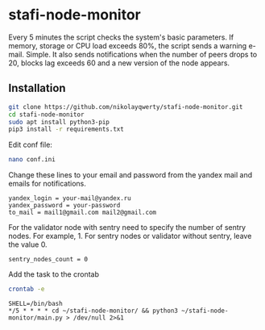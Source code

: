 # stafi-node-monitor
Every 5 minutes the script checks the system's basic parameters. If memory, storage or CPU load exceeds 80%, the script sends a warning e-mail. Simple.
It also sends notifications when the number of peers drops to 20, blocks lag exceeds 60 and a new version of the node appears.
## Installation
```bash
git clone https://github.com/nikolayqwerty/stafi-node-monitor.git
cd stafi-node-monitor
sudo apt install python3-pip
pip3 install -r requirements.txt
```
Edit conf file:
```bash
nano conf.ini
```
Change these lines to your email and password from the yandex mail and emails for notifications.
```
yandex_login = your-mail@yandex.ru
yandex_password = your-password
to_mail = mail1@gmail.com mail2@gmail.com
```
For the validator node with sentry need to specify the number of sentry nodes. For example, 1.
For sentry nodes or validator without sentry, leave the value 0.
```
sentry_nodes_count = 0
```
Add the task to the crontab
```bash
crontab -e
```
```
SHELL=/bin/bash
*/5 * * * * cd ~/stafi-node-monitor/ && python3 ~/stafi-node-monitor/main.py > /dev/null 2>&1
```
